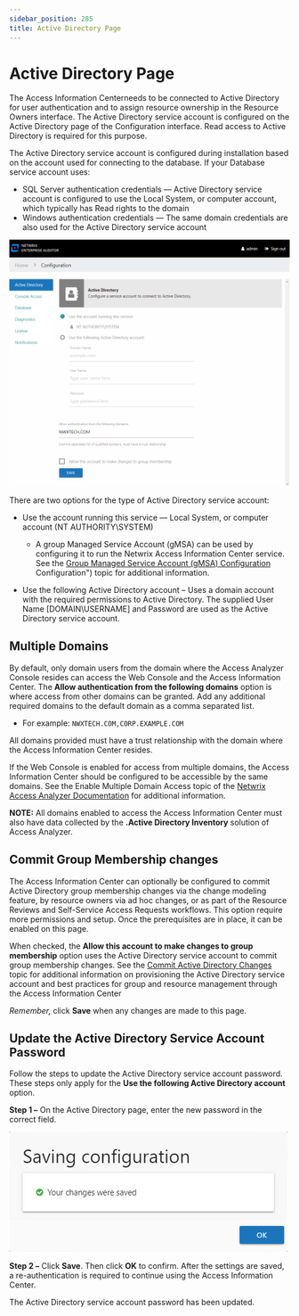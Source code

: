 ```yaml
---
sidebar_position: 285
title: Active Directory Page
---
```


# Active Directory Page

The Access Information Centerneeds to be connected to Active Directory for user authentication and to assign resource ownership in the Resource Owners interface. The Active Directory service account is configured on the Active Directory page of the Configuration interface. Read access to Active Directory is required for this purpose.

The Active Directory service account is configured during installation based on the account used for connecting to the database. If your Database service account uses:

* SQL Server authentication credentials — Active Directory service account is configured to use the Local System, or computer account, which typically has Read rights to the domain
* Windows authentication credentials — The same domain credentials are also used for the Active Directory service account

![Configuration interface showing the Active Directory page](../../../../../../../static/Content/Resources/Images/Access/InformationCenter/Admin/Configuration/ActiveDirectory.png "Configuration interface showing the Active Directory page")

There are two options for the type of Active Directory service account:

* Use the account running this service — Local System, or computer account (NT AUTHORITY\SYSTEM)

  * A group Managed Service Account (gMSA) can be used by configuring it to run the Netwrix Access Information Center service. See the [Group Managed Service Account (gMSA) Configuration](../AdditionalConfig/gMSA) Configuration") topic for additional information.
* Use the following Active Directory account – Uses a domain account with the required permissions to Active Directory. The supplied User Name [DOMAIN\USERNAME] and Password are used as the Active Directory service account.

## Multiple Domains

By default, only domain users from the domain where the Access Analyzer Console resides can access the Web Console and the Access Information Center. The **Allow authentication from the following domains** option is where access from other domains can be granted. Add any additional required domains to the default domain as a comma separated list.

* For example: `NWXTECH.COM,CORP.EXAMPLE.COM`

All domains provided must have a trust relationship with the domain where the Access Information Center resides.

If the Web Console is enabled for access from multiple domains, the Access Information Center should be configured to be accessible by the same domains. See the Enable Multiple Domain Access topic of the [Netwrix Access Analyzer Documentation](https://helpcenter.netwrix.com/category/accessanalyzer "Netwrix Access Analyzer Documentation") for additional information.

**NOTE:** All domains enabled to access the Access Information Center must also have data collected by the **.Active Directory Inventory** solution of Access Analyzer.

## Commit Group Membership changes

The Access Information Center can optionally be configured to commit Active Directory group membership changes via the change modeling feature, by resource owners via ad hoc changes, or as part of the Resource Reviews and Self-Service Access Requests workflows. This option require more permissions and setup. Once the prerequisites are in place, it can be enabled on this page.

When checked, the **Allow this account to make changes to group membership** option uses the Active Directory service account to commit group membership changes. See the [Commit Active Directory Changes](../AdditionalConfig/CommitChanges "Commit Active Directory Changes") topic for additional information on provisioning the Active Directory service account and best practices for group and resource management through the Access Information Center

*Remember,* click **Save** when any changes are made to this page.

## Update the Active Directory Service Account Password

Follow the steps to update the Active Directory service account password. These steps only apply for the **Use the following Active Directory account** option.

**Step 1 –** On the Active Directory page, enter the new password in the correct field.

![Saving configuration window](../../../../../../../static/Content/Resources/Images/Access/InformationCenter/Admin/Configuration/SavedChangesWindow.png "Saving configuration window")

**Step 2 –** Click **Save**. Then click **OK** to confirm. After the settings are saved, a re-authentication is required to continue using the Access Information Center.

The Active Directory service account password has been updated.